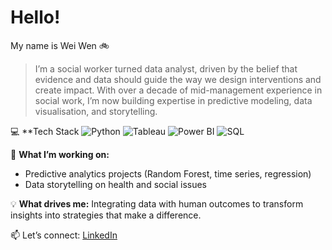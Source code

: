 # Hello!

My name is Wei Wen 🚲

> I’m a social worker turned data analyst, driven by the belief that evidence and data should guide the way we design interventions and create impact. With over a decade of mid-management experience in social work, I’m now building expertise in predictive modeling, data visualisation, and storytelling.

💻 **Tech Stack
![Python](https://img.shields.io/badge/Python-FFCC33?style=for-the-badge&logo=python&logoColor=black)
![Tableau](https://img.shields.io/badge/Tableau-E7692B?style=for-the-badge&logo=tableau&logoColor=white)
![Power BI](https://img.shields.io/badge/Power%20BI-FFCC33?style=for-the-badge&logo=power-bi&logoColor=black)
![SQL](https://img.shields.io/badge/SQL-006A7D?style=for-the-badge&logo=databricks&logoColor=white)

🌱 **What I’m working on:**
* Predictive analytics projects (Random Forest, time series, regression)
* Data storytelling on health and social issues

💡 **What drives me:** Integrating data with human outcomes to transform insights into strategies that make a difference.

📫 Let’s connect: [LinkedIn](https://www.linkedin.com/in/t-weiwenn)
